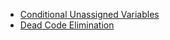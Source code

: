 - [Conditional Unassigned Variables](/[[language]]/[[version]]/static-analysis#conditional-unassigned-variables)
- [Dead Code Elimination](/[[language]]/[[version]]/static-analysis#dead-code-elimination)